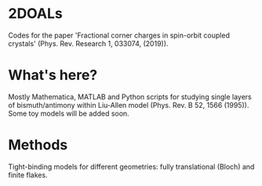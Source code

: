 # 2DOALs
Codes for the paper 'Fractional corner charges in spin-orbit coupled crystals' (Phys. Rev. Research 1, 033074, (2019)).

# What's here?
Mostly Mathematica, MATLAB and Python scripts for studying single layers of bismuth/antimony within Liu-Allen model (Phys. Rev. B 52, 1566 (1995)). Some toy models will be added soon.

# Methods
Tight-binding models for different geometries: fully translational (Bloch) and finite flakes.
